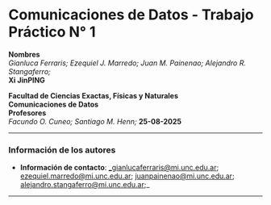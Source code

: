 # Comunicaciones de Datos - Trabajo Práctico N° 1

**Nombres**  
_Gianluca Ferraris; Ezequiel J. Marredo; Juan M. Painenao; Alejandro R. Stangaferro;_  
**Xi JinPING**

**Facultad de Ciencias Exactas, Físicas y Naturales**  
**Comunicaciones de Datos**  
**Profesores**  
_Facundo O. Cuneo; Santiago M. Henn;_
**25-08-2025**  

---

### Información de los autores
 
- **Información de contacto**: _gianlucaferraris@mi.unc.edu.ar; ezequiel.marredo@mi.unc.edu.ar; juanpainenao@mi.unc.edu.ar; alejandro.stangaferro@mi.unc.edu.ar;_  

---
